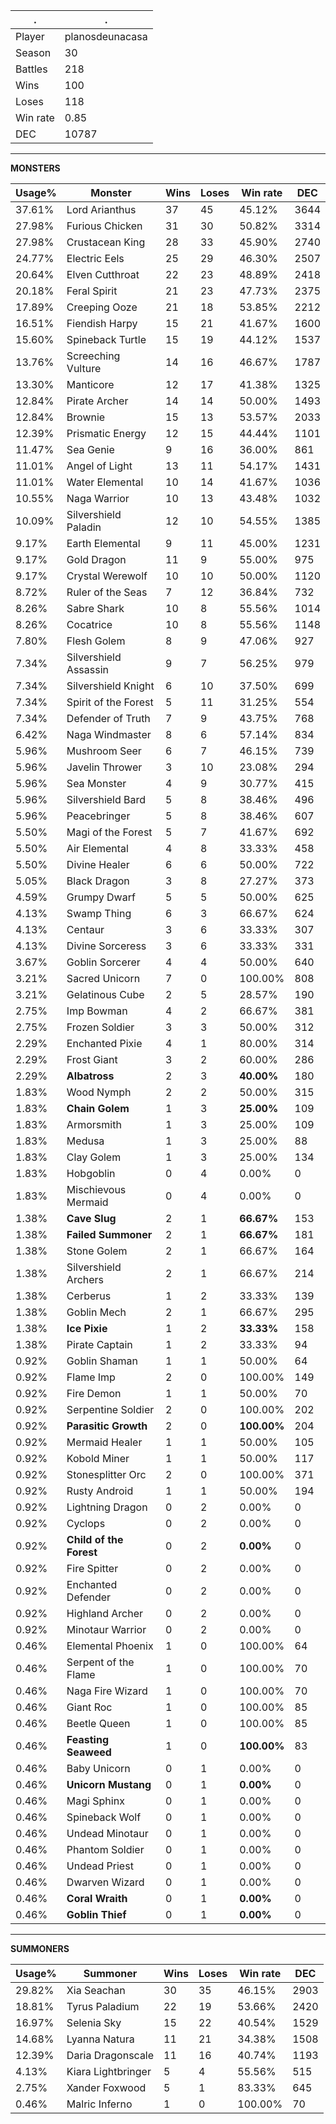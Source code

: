 .|.
|-|-
Player|planosdeunacasa
Season|30
Battles|218
Wins|100
Loses|118
Win rate|0.85
DEC|10787

---
**MONSTERS**

Usage%|Monster|Wins|Loses|Win rate|DEC|
-|-|-|-|-|-|
37.61%|Lord Arianthus|37|45|45.12%|3644|
27.98%|Furious Chicken|31|30|50.82%|3314|
27.98%|Crustacean King|28|33|45.90%|2740|
24.77%|Electric Eels|25|29|46.30%|2507|
20.64%|Elven Cutthroat|22|23|48.89%|2418|
20.18%|Feral Spirit|21|23|47.73%|2375|
17.89%|Creeping Ooze|21|18|53.85%|2212|
16.51%|Fiendish Harpy|15|21|41.67%|1600|
15.60%|Spineback Turtle|15|19|44.12%|1537|
13.76%|Screeching Vulture|14|16|46.67%|1787|
13.30%|Manticore|12|17|41.38%|1325|
12.84%|Pirate Archer|14|14|50.00%|1493|
12.84%|Brownie|15|13|53.57%|2033|
12.39%|Prismatic Energy|12|15|44.44%|1101|
11.47%|Sea Genie|9|16|36.00%|861|
11.01%|Angel of Light|13|11|54.17%|1431|
11.01%|Water Elemental|10|14|41.67%|1036|
10.55%|Naga Warrior|10|13|43.48%|1032|
10.09%|Silvershield Paladin|12|10|54.55%|1385|
9.17%|Earth Elemental|9|11|45.00%|1231|
9.17%|Gold Dragon|11|9|55.00%|975|
9.17%|Crystal Werewolf|10|10|50.00%|1120|
8.72%|Ruler of the Seas|7|12|36.84%|732|
8.26%|Sabre Shark|10|8|55.56%|1014|
8.26%|Cocatrice|10|8|55.56%|1148|
7.80%|Flesh Golem|8|9|47.06%|927|
7.34%|Silvershield Assassin|9|7|56.25%|979|
7.34%|Silvershield Knight|6|10|37.50%|699|
7.34%|Spirit of the Forest|5|11|31.25%|554|
7.34%|Defender of Truth|7|9|43.75%|768|
6.42%|Naga Windmaster|8|6|57.14%|834|
5.96%|Mushroom Seer|6|7|46.15%|739|
5.96%|Javelin Thrower|3|10|23.08%|294|
5.96%|Sea Monster|4|9|30.77%|415|
5.96%|Silvershield Bard|5|8|38.46%|496|
5.96%|Peacebringer|5|8|38.46%|607|
5.50%|Magi of the Forest|5|7|41.67%|692|
5.50%|Air Elemental|4|8|33.33%|458|
5.50%|Divine Healer|6|6|50.00%|722|
5.05%|Black Dragon|3|8|27.27%|373|
4.59%|Grumpy Dwarf|5|5|50.00%|625|
4.13%|Swamp Thing|6|3|66.67%|624|
4.13%|Centaur|3|6|33.33%|307|
4.13%|Divine Sorceress|3|6|33.33%|331|
3.67%|Goblin Sorcerer|4|4|50.00%|640|
3.21%|Sacred Unicorn|7|0|100.00%|808|
3.21%|Gelatinous Cube|2|5|28.57%|190|
2.75%|Imp Bowman|4|2|66.67%|381|
2.75%|Frozen Soldier|3|3|50.00%|312|
2.29%|Enchanted Pixie|4|1|80.00%|314|
2.29%|Frost Giant|3|2|60.00%|286|
2.29%|**Albatross**|2|3|**40.00%**|180|
1.83%|Wood Nymph|2|2|50.00%|315|
1.83%|**Chain Golem**|1|3|**25.00%**|109|
1.83%|Armorsmith|1|3|25.00%|109|
1.83%|Medusa|1|3|25.00%|88|
1.83%|Clay Golem|1|3|25.00%|134|
1.83%|Hobgoblin|0|4|0.00%|0|
1.83%|Mischievous Mermaid|0|4|0.00%|0|
1.38%|**Cave Slug**|2|1|**66.67%**|153|
1.38%|**Failed Summoner**|2|1|**66.67%**|181|
1.38%|Stone Golem|2|1|66.67%|164|
1.38%|Silvershield Archers|2|1|66.67%|214|
1.38%|Cerberus|1|2|33.33%|139|
1.38%|Goblin Mech|2|1|66.67%|295|
1.38%|**Ice Pixie**|1|2|**33.33%**|158|
1.38%|Pirate Captain|1|2|33.33%|94|
0.92%|Goblin Shaman|1|1|50.00%|64|
0.92%|Flame Imp|2|0|100.00%|149|
0.92%|Fire Demon|1|1|50.00%|70|
0.92%|Serpentine Soldier|2|0|100.00%|202|
0.92%|**Parasitic Growth**|2|0|**100.00%**|204|
0.92%|Mermaid Healer|1|1|50.00%|105|
0.92%|Kobold Miner|1|1|50.00%|117|
0.92%|Stonesplitter Orc|2|0|100.00%|371|
0.92%|Rusty Android|1|1|50.00%|194|
0.92%|Lightning Dragon|0|2|0.00%|0|
0.92%|Cyclops|0|2|0.00%|0|
0.92%|**Child of the Forest**|0|2|**0.00%**|0|
0.92%|Fire Spitter|0|2|0.00%|0|
0.92%|Enchanted Defender|0|2|0.00%|0|
0.92%|Highland Archer|0|2|0.00%|0|
0.92%|Minotaur Warrior|0|2|0.00%|0|
0.46%|Elemental Phoenix|1|0|100.00%|64|
0.46%|Serpent of the Flame|1|0|100.00%|70|
0.46%|Naga Fire Wizard|1|0|100.00%|70|
0.46%|Giant Roc|1|0|100.00%|85|
0.46%|Beetle Queen|1|0|100.00%|85|
0.46%|**Feasting Seaweed**|1|0|**100.00%**|83|
0.46%|Baby Unicorn|0|1|0.00%|0|
0.46%|**Unicorn Mustang**|0|1|**0.00%**|0|
0.46%|Magi Sphinx|0|1|0.00%|0|
0.46%|Spineback Wolf|0|1|0.00%|0|
0.46%|Undead Minotaur|0|1|0.00%|0|
0.46%|Phantom Soldier|0|1|0.00%|0|
0.46%|Undead Priest|0|1|0.00%|0|
0.46%|Dwarven Wizard|0|1|0.00%|0|
0.46%|**Coral Wraith**|0|1|**0.00%**|0|
0.46%|**Goblin Thief**|0|1|**0.00%**|0|

---
**SUMMONERS**

Usage%|Summoner|Wins|Loses|Win rate|DEC|
-|-|-|-|-|-|
29.82%|Xia Seachan|30|35|46.15%|2903|
18.81%|Tyrus Paladium|22|19|53.66%|2420|
16.97%|Selenia Sky|15|22|40.54%|1529|
14.68%|Lyanna Natura|11|21|34.38%|1508|
12.39%|Daria Dragonscale|11|16|40.74%|1193|
4.13%|Kiara Lightbringer|5|4|55.56%|515|
2.75%|Xander Foxwood|5|1|83.33%|645|
0.46%|Malric Inferno|1|0|100.00%|70|
